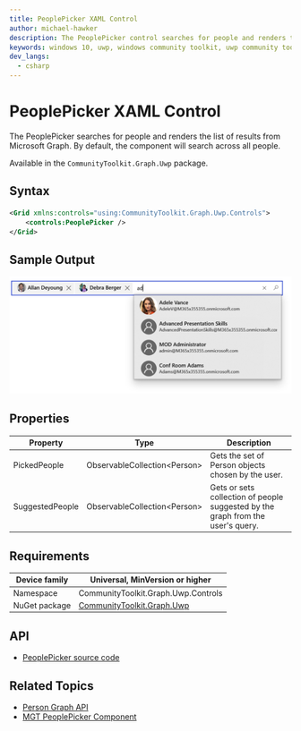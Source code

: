 ```yaml
---
title: PeoplePicker XAML Control
author: michael-hawker
description: The PeoplePicker control searches for people and renders the list of results from Microsoft Graph.
keywords: windows 10, uwp, windows community toolkit, uwp community toolkit, uwp toolkit, people, peoplepicker, picker, graph
dev_langs:
  - csharp
---
```


# PeoplePicker XAML Control

The PeoplePicker searches for people and renders the list of results from Microsoft Graph. By default, the component will search across all people.

Available in the `CommunityToolkit.Graph.Uwp` package.

## Syntax

```xml
<Grid xmlns:controls="using:CommunityToolkit.Graph.Uwp.Controls">
    <controls:PeoplePicker />
</Grid>
```

## Sample Output

![PeoplePicker Control](../../resources/images/Graph/Controls/PeoplePicker.png)

## Properties

| Property | Type | Description |
| -- | -- | -- |
| PickedPeople | ObservableCollection&lt;Person&gt; | Gets the set of Person objects chosen by the user. |
| SuggestedPeople | ObservableCollection&lt;Person&gt; | Gets or sets collection of people suggested by the graph from the user's query. |

## Requirements

| Device family | Universal, MinVersion or higher |
| -- | -- |
| Namespace | CommunityToolkit.Graph.Uwp.Controls |
| NuGet package | [CommunityToolkit.Graph.Uwp](https://www.nuget.org/packages/CommunityToolkit.Graph.Uwp) |

## API

* [PeoplePicker source code](https://github.com/windows-toolkit/Graph-Controls/tree/dev/7.1.0/CommunityToolkit.Graph.Uwp/Controls/PeoplePicker)

## Related Topics

* [Person Graph API](/graph/api/resources/person)
* [MGT PeoplePicker Component](/graph/toolkit/components/people-picker)
